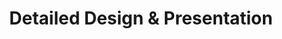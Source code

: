 ---
id: 'featured-service-05'
subTitle: 'Architectural '
title: 'Detailed Design & Presentation'
excerpt: 'Once we have refined the concepts to align with your vision,we will create a comprehensive design presentation .This will include detailed floor plans, 3D renderings ,material samples , color schemes, and furniture options, giving you a clear picture of the final result.'
image: '/images/furniture/mood-board-elen.jpeg'
altImage: 'Featured Service Image'
path: '/about'
buttonText: 'Book a Consultation'
buttonText1: 'Get in touch'
---